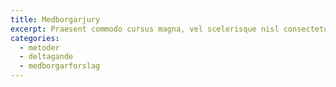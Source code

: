 ```yaml
---
title: Medborgarjury
excerpt: Praesent commodo cursus magna, vel scelerisque nisl consectetur et.
categories:
  - metoder
  - deltagande
  - medborgarforslag
---
```


